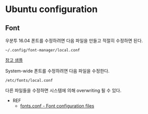 # Ubuntu configuration

## Font
우분투 16.04 폰트를 수정하려면 다음 파일을 만들고 적절히 수정하면 된다.
```
~/.config/font-manager/local.conf
```
[참고 샘플](/16.04/home/user/.config/font-manager/local.conf)

System-wide 폰트를 수정하려면 다음 파일을 수정한다.
```
/etc/fonts/local.conf
```
다른 파일들을 수정하면 시스템에 의해 overwriting 될 수 있다.

+ REF
  - [fonts.conf - Font configuration files](http://manpages.ubuntu.com/manpages/xenial/man5/fonts-conf.5.html)
